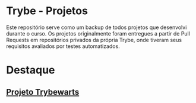 # Trybe - Projetos
Este repositório serve como um backup de todos projetos que desenvolvi durante o curso.
Os projetos originalmente foram entregues a partir de Pull Requests em repositórios privados da própria Trybe, onde tiveram seus requisitos avaliados por testes automatizados.

# Destaque
## [Projeto Trybewarts](https://tormelo.github.io/trybe-projetos/4-trybewarts/)
